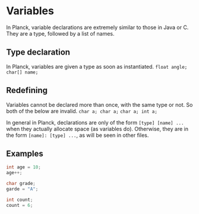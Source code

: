 # Variables

In Planck, variable declarations are extremely similar to those in Java or C. They are a type, followed by a list of names.

## Type declaration
In Planck, variables are given a type as soon as instantiated. 
`float angle;`<br>
`char[] name;`<br>

## Redefining
Variables cannot be declared more than once, with the same type or not. So both of the below are invalid.
`char a; char a;` `char a; int a;`

In general in Planck, declarations are only of the form `[type] [name] ...` when they actually allocate space (as variables do). Otherwise, they are in the form `[name]: [type] ...`, as will be seen in other files.

## Examples
```c
int age = 10;
age++;

char grade;
garde = "A";

int count;
count = 6;
```
